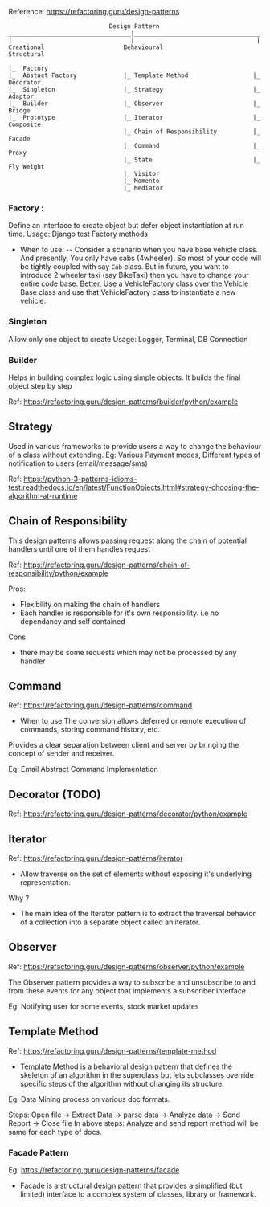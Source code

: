 Reference:
https://refactoring.guru/design-patterns



                                Design Pattern
    __________________________________|___________________________________
    |                                 |                                  |
    Creational                      Behavioural                         Structural

    |_  Factory
    |_  Abstact Factory             |_ Template Method                  |_ Decorator
    |_  Singleton                   |_ Strategy                         |_ Adaptor
    |_  Builder                     |_ Observer                         |_ Bridge
    |_  Prototype                   |_ Iterator                         |_ Composite
                                    |_ Chain of Responsibility          |_ Facade
                                    |_ Command                          |_ Proxy
                                    |_ State                            |_ Fly Weight
                                    |_ Visitor
                                    |_ Momento
                                    |_ Mediator


### Factory :

Define an interface to create object but defer object instantiation at run time. 
Usage: Django test Factory methods

- When to use:
    -- Consider a scenario when you have base vehicle class. And presently, You only have cabs (4wheeler). 
    So most of your code will be tightly coupled with say `Cab` class. But in future, you want to introduce
    2 wheeler taxi (say BikeTaxi) then you have to change your entire code base. Better, Use a VehicleFactory class
    over the Vehicle Base class and use that VehicleFactory class to instantiate a new vehicle. 


### Singleton
Allow only one object to create
Usage: Logger, Terminal, DB Connection


### Builder
Helps in building complex logic using simple objects. It builds the final object step by step

Ref: https://refactoring.guru/design-patterns/builder/python/example


## Strategy
Used in various frameworks to provide users a way to change the behaviour of a class without extending. 
Eg: Various Payment modes, Different types of notification to users (email/message/sms)

Ref: https://python-3-patterns-idioms-test.readthedocs.io/en/latest/FunctionObjects.html#strategy-choosing-the-algorithm-at-runtime

## Chain of Responsibility

This design patterns allows passing request along the chain of potential handlers until one of them handles request

Ref: https://refactoring.guru/design-patterns/chain-of-responsibility/python/example

Pros:
- Flexibility on making the chain of handlers
- Each handler is responsible for it's own responsibility. i.e no dependancy and self contained

Cons
- there may be some requests which may not be processed by any handler


## Command
Ref: https://refactoring.guru/design-patterns/command

- When to use
The conversion allows deferred or remote execution of commands, storing command history, etc.


Provides a clear separation between client and server by bringing the concept
of sender and receiver.

Eg: Email Abstract Command Implementation

## Decorator (TODO)

Ref: https://refactoring.guru/design-patterns/decorator/python/example


## Iterator
Ref: https://refactoring.guru/design-patterns/iterator

- Allow traverse on the set of elements without exposing it's underlying representation.

Why ?
- The main idea of the Iterator pattern is to extract the traversal behavior of a collection
 into a separate object called an iterator.
 
 ## Observer
 Ref: https://refactoring.guru/design-patterns/observer/python/example
 

 The Observer pattern provides a way to subscribe and unsubscribe to and from these events 
 for any object that implements a subscriber interface.
 
 Eg: Notifying user for some events, stock market updates
 
 
 ## Template Method
 Ref: https://refactoring.guru/design-patterns/template-method
 
 - Template Method is a behavioral design pattern that defines the skeleton of an algorithm 
 in the superclass but lets subclasses override specific steps of the algorithm without 
 changing its structure.
 
 Eg: Data Mining process on various doc formats. 
 
 Steps: Open file -> Extract Data -> parse data -> Analyze data -> Send Report -> Close file 
In above steps: 
 Analyze and send report method will be same for each type of docs.
 
 
 ### Facade Pattern
 Eg: https://refactoring.guru/design-patterns/facade
 
 - Facade is a structural design pattern that provides a simplified (but limited) interface 
 to a complex system of classes, library or framework.
 
 
